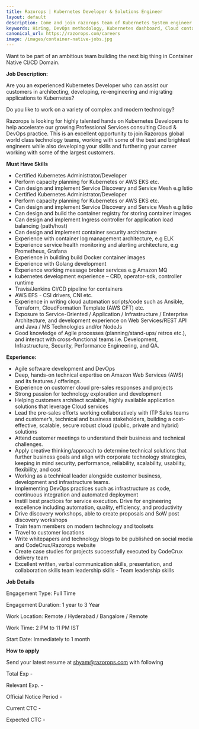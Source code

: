 ```yaml
---
title: Razorops | Kubernetes Developer & Solutions Engineer
layout: default
description: Come and join razorops team of Kubernetes System engineer to help us build great developer tools on Cloud Native DevOps platform.
keywords: Hiring, DevOps methodology, Kubernetes dashboard, Cloud containers, Devops
canonical_url: https://razorops.com/careers
image: /images/container-native-jobs.jpg
---
```


Want to be part of an ambitious team building the next big thing in Container Native CI/CD Domain.


**Job Description:**

Are you an experienced Kubernetes Developer who can assist our customers in architecting, developing, re-engineering and migrating applications to Kubernetes? 

Do you like to work on a variety of complex and modern technology?

Razorops is looking for highly talented hands on Kubernetes Developers to help accelerate our growing Professional Services consulting Cloud & DevOps practice. This is an excellent opportunity to join Razorops global world class technology teams, working with some of the best and brightest engineers while also developing your skills and furthering your career working with some of the largest customers.

**Must Have Skills**

- Certified Kubernetes Administrator/Developer
- Perform capacity planning for Kubernetes or AWS EKS etc.
- Can design and implement Service Discovery and Service Mesh e.g Istio
- Certified Kubernetes Administrator/Developer
- Perform capacity planning for Kubernetes or AWS EKS etc.
- Can design and implement Service Discovery and Service Mesh e.g Istio
- Can design and build the container registry for storing container images
- Can design and implement Ingress controller for application load balancing (path/host)
- Can design and implement container security architecture
- Experience with container log management architecture, e.g ELK
- Experience service health monitoring and alerting architecture, e.g Prometheus, Grafana
- Experience in building build Docker container images
- Experience with Golang development
- Experience working message broker services e.g Amazon MQ
- kubernetes development experience – CRD, operator-sdk, controller runtime
- Travis/Jenkins CI/CD pipeline for containers
- AWS EFS - CSI drivers, CNI etc.
- Experience in writing cloud automation scripts/code such as Ansible, Terraform, CloudFormation
Template (AWS CFT) etc.
- Exposure to Service-Oriented / Application / Infrastructure / Enterprise Architecture, and
development experience on Web Services/REST API and Java / MS Technologies and/or NodeJs
- Good knowledge of Agile processes (planning/stand-ups/ retros etc.), and interact with cross-functional teams i.e. Development, Infrastructure, Security, Performance Engineering, and
QA.

**Experience:**
- Agile software development and DevOps
- Deep, hands-on technical expertise on Amazon Web Services (AWS) and its features / offerings.
- Experience on customer cloud pre-sales responses and projects
- Strong passion for technology exploration and development
- Helping customers architect scalable, highly available application solutions that leverage Cloud
services
- Lead the pre-sales efforts working collaboratively with ITP Sales teams and customer’s, technical
and business stakeholders, building a cost-effective, scalable, secure robust cloud (public,
private and hybrid) solutions
- Attend customer meetings to understand their business and technical challenges.
- Apply creative thinking/approach to determine technical solutions that further business goals
and align with corporate technology strategies, keeping in mind security, performance,
reliability, scalability, usability, flexibility, and cost
- Working as a technical leader alongside customer business, development and infrastructure
teams.
- Implementing DevOps practices such as infrastructure as code, continuous integration and
automated deployment
- Instill best practices for service execution. Drive for engineering excellence including
automation, quality, efficiency, and productivity
- Drive discovery workshops, able to create proposals and SoW post discovery workshops
- Train team members on modern technology and toolsets
- Travel to customer locations
- Write whitepapers and technology blogs to be published on social media and
CodeCrux/Razorops website
- Create case studies for projects successfully executed by CodeCrux delivery team
- Excellent written, verbal communication skills, presentation, and collaboration skills team leadership skills - Team leadership skills


**Job Details**

Engagement Type:​ Full Time

Engagement Duration:​ 1 year to 3 Year

Work Location:​ Remote / Hyderabad / Bangalore / Remote 

Work Time:  2 PM to 11 PM IST

Start Date:​ Immediately to 1 month

**How to apply**

Send your latest resume at [shyam@razorops.com](mailto:shyam@razorops.com) with following

Total Exp -

Relevant Exp. -

Official Notice Period -

Current CTC -

Expected CTC -
